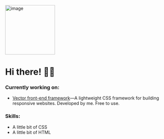 <img width="160" height="160" alt="image" src="https://github.com/user-attachments/assets/eb150c32-8deb-4093-a931-c0b36a47e367" />


# Hi there! 👋🏻


### Currently working on:

- <a href="https://github.com/Micharl13/Vector-front-end-framework">Vector front-end framework</a>—A lightweight CSS framework for building responsive websites. Developed by me. Free to use.

### Skills:

- A little bit of CSS
- A little bit of HTML
<!--
**Micharl13/Micharl13** is a ✨ _special_ ✨ repository because its `README.md` (this file) appears on your GitHub profile.

Here are some ideas to get you started:

- 🔭 I’m currently working on ...
- 🌱 I’m currently learning ...
- 👯 I’m looking to collaborate on ...
- 🤔 I’m looking for help with ...
- 💬 Ask me about ...
- 📫 How to reach me: ...
- 😄 Pronouns: ...
- ⚡ Fun fact: ...
-->
